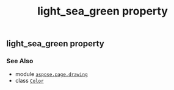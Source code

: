 ﻿---
title: light_sea_green property
second_title: Aspose.Page for Python via .NET API References
description: 
type: docs
weight: 870
url: /python-net/aspose.page.drawing/color/light_sea_green/
is_root: false
---

## light_sea_green property


### See Also
* module [`aspose.page.drawing`](../../)
* class [`Color`](/page/python-net/aspose.page.drawing/color)
